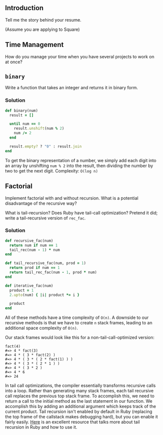 ## Introduction

Tell me the story behind your resume.

(Assume you are applying to Square)

## Time Management

How do you manage your time when you have several projects to work on at once?  

## `binary`

Write a function that takes an integer and returns it in binary form.

### Solution

```ruby
def binary(num)
  result = []

  until num == 0
    result.unshift(num % 2)
    num /= 2
  end

  result.empty? ? "0" : result.join
end
```

To get the binary representation of a number, we simply add each digit into an array by unshifting `num % 2` into the result, then dividing the number by two to get the next digit. Complexity: `O(log n)`

## Factorial

Implement factorial with and without recursion. What is a potential
disadvantage of the recursive way?

What is tail-recursion? Does Ruby have tail-call optimization? Pretend
it did; write a tail-recursive version of `rec_fac`.

### Solution

```ruby
def recursive_fac(num)
  return num if num == 1
  tail_rec(num - 1) * num
end

def tail_recursive_fac(num, prod = 1)
  return prod if num == 1
  return tail_rec_fac(num - 1, prod * num)
end

def iterative_fac(num)
  product = 1
  2.upto(num) { |i| product *= i }

  product
end
```

All of these methods have a time complexity of `O(n)`. A downside to our recursive methods is that we have to create `n` stack frames, leading to an additional space complexity of `O(n)`.

Our stack frames would look like this for a non-tail-call-optimized version:

```
fact(4)
#=> 4 * fact(3)
#=> 4 * ( 3 * fact(2) )
#=> 4 * ( 3 * ( 2 * fact(1) ) )
#=> 4 * ( 3 * ( 2 * 1 ) )
#=> 4 * ( 3 * 2 )
#=> 4 * 6
#=> 24
```

In tail call optimizations, the compiler essentially transforms recursive calls into a loop. Rather than generating many stack frames, each tail recursive call replaces the previous top stack frame. To accomplish this, we need to return a call to the initial method as the last statement in our function. We accomplish this by adding an additional argument which keeps track of the current product. Tail recursion isn't enabled by default in Ruby (replacing the top frame of the callstack makes debugging hard), but you can enable it fairly easily. [Here](http://nithinbekal.com/posts/ruby-tco/) is an excellent resource that talks more about tail recursion in Ruby and how to use it.
